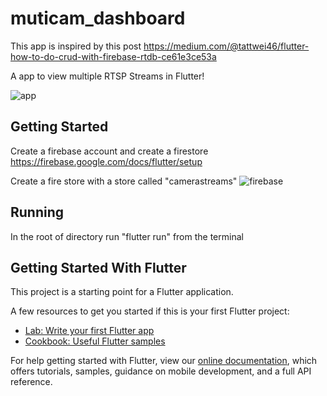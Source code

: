# muticam_dashboard
This app is inspired by this post https://medium.com/@tattwei46/flutter-how-to-do-crud-with-firebase-rtdb-ce61e3ce53a

A app to view multiple RTSP Streams in Flutter!

​![app](https://raw.githubusercontent.com/mitchross/Multi-Camera-Dashboard/master/app.png)


## Getting Started
Create a firebase account and create a firestore https://firebase.google.com/docs/flutter/setup

Create a fire store with a store called "camerastreams"
​![firebase](https://raw.githubusercontent.com/mitchross/Multi-Camera-Dashboard/master/firestore.PNG)


## Running

 In the root of directory run "flutter run" from the terminal

## Getting Started With Flutter

This project is a starting point for a Flutter application.

A few resources to get you started if this is your first Flutter project:

- [Lab: Write your first Flutter app](https://flutter.dev/docs/get-started/codelab)
- [Cookbook: Useful Flutter samples](https://flutter.dev/docs/cookbook)

For help getting started with Flutter, view our
[online documentation](https://flutter.dev/docs), which offers tutorials,
samples, guidance on mobile development, and a full API reference.



